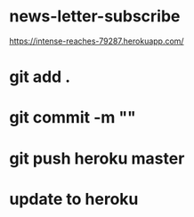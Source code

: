 # news-letter-subscribe

https://intense-reaches-79287.herokuapp.com/

# git add .
# git commit -m ""
# git push heroku master

# update to heroku
